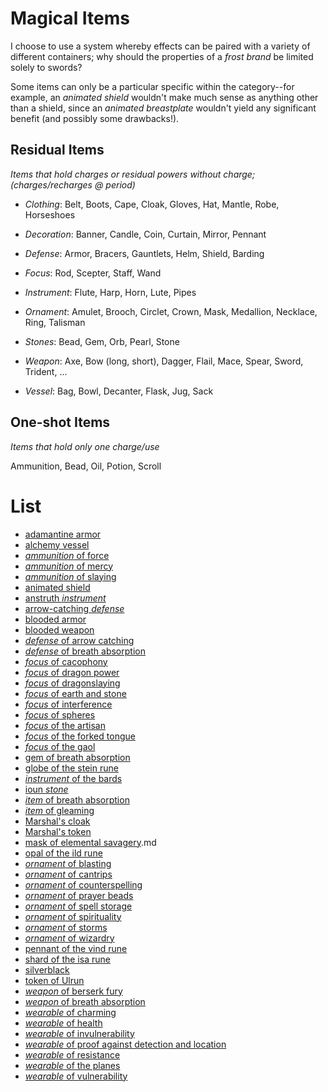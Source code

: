 # Magical Items
I choose to use a system whereby effects can be paired with a variety of different containers; why should the properties of a *frost brand* be limited solely to swords?

Some items can only be a particular specific within the category--for example, an *animated shield* wouldn't make much sense as anything other than a shield, since an *animated breastplate* wouldn't yield any significant benefit (and possibly some drawbacks!).

## Residual Items
*Items that hold charges or residual powers without charge; (charges/recharges @ period)*

* *Clothing*: Belt, Boots, Cape, Cloak, Gloves, Hat, Mantle, Robe, Horseshoes

* *Decoration*: Banner, Candle, Coin, Curtain, Mirror, Pennant

* *Defense*: Armor, Bracers, Gauntlets, Helm, Shield, Barding

* *Focus*: Rod, Scepter, Staff, Wand

* *Instrument*: Flute, Harp, Horn, Lute, Pipes

* *Ornament*: Amulet, Brooch, Circlet, Crown, Mask, Medallion, Necklace, Ring, Talisman

* *Stones*: Bead, Gem, Orb, Pearl, Stone

* *Weapon*: Axe, Bow (long, short), Dagger, Flail, Mace, Spear, Sword, Trident, ...

* *Vessel*: Bag, Bowl, Decanter, Flask, Jug, Sack

## One-shot Items
*Items that hold only one charge/use*

Ammunition, Bead, Oil, Potion, Scroll

# List

* [adamantine armor](adamantine-armor.md)
* [alchemy vessel](alchemy-vessel.md)
* [*ammunition* of force](ammo-of-force.md)
* [*ammunition* of mercy](ammo-of-mercy.md)
* [*ammunition* of slaying](ammo-of-slaying.md)
* [animated shield](animated-shield.md)
* [anstruth *instrument*](anstruth-instrument.md)
* [arrow-catching *defense*](arrow-catching-defense.md)
* [blooded armor](blooded-armor.md)
* [blooded weapon](blooded-weapon.md)
* [*defense* of arrow catching](defense-of-arrow-catching.md)
* [*defense* of breath absorption](defense-of-breath-absorption.md)
* [*focus* of cacophony](focus-of-cacophony.md)
* [*focus* of dragon power](focus-of-dragon-power.md)
* [*focus* of dragonslaying](focus-of-dragonslaying.md)
* [*focus* of earth and stone](focus-of-earth-and-stone.md)
* [*focus* of interference](focus-of-interference.md)
* [*focus* of spheres](focus-of-spheres.md)
* [*focus* of the artisan](focus-of-the-artisan.md)
* [*focus* of the forked tongue](focus-of-the-forked-tongue.md)
* [*focus* of the gaol](focus-of-the-gaol.md)
* [gem of breath absorption](gem-of-breath-absorption.md)
* [globe of the stein rune](globe-of-the-stein-rune.md)
* [*instrument* of the bards](instrument-of-the-bards.md)
* [ioun *stone*](ioun-stone.md)
* [*item* of breath absorption](item-of-breath-absorption.md)
* [*item* of gleaming](item-of-gleaming.md)
* [Marshal's cloak](marshals-cloak.md)
* [Marshal's token](marshals-token.md)
* [mask of elemental savagery](mask-of-elemental-savagery).md
* [opal of the ild rune](opal-of-the-ild-rune.md)
* [*ornament* of blasting](ornament-of-blasting.md)
* [*ornament* of cantrips](ornament-of-cantrips.md)
* [*ornament* of counterspelling](ornament-of-counterspelling.md)
* [*ornament* of prayer beads](ornament-of-prayer-beads.md)
* [*ornament* of spell storage](ornament-of-spell-storage.md)
* [*ornament* of spirituality](ornament-of-spirituality.md)
* [*ornament* of storms](ornament-of-storms.md)
* [*ornament* of wizardry](ornament-of-wizardry.md)
* [pennant of the vind rune](pennant-of-the-vind-rune.md)
* [shard of the isa rune](shard-of-the-isa-rune.md)
* [silverblack](silverblack.md)
* [token of Ulrun](token-of-ulrun.md)
* [*weapon* of berserk fury](weapon-of-berserk-fury.md)
* [*weapon* of breath absorption](weapon-of-breath-absorption.md)
* [*wearable* of charming](wearable-of-charming.md)
* [*wearable* of health](wearable-of-health.md)
* [*wearable* of invulnerability](wearable-of-invulnerability.md)
* [*wearable* of proof against detection and location](wearable-of-proof-against-detection-and-location.md)
* [*wearable* of resistance](wearable-of-resistance.md)
* [*wearable* of the planes](wearable-of-the-planes.md)
* [*wearable* of vulnerability](wearable-of-vulnerability.md)
